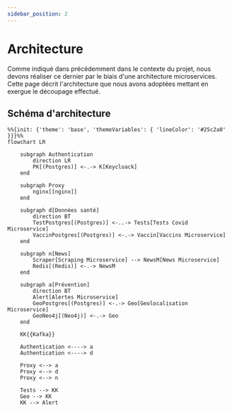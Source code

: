 ```yaml
---
sidebar_position: 2
---
```


# Architecture

Comme indiqué dans précédemment dans le contexte du projet, nous devons réaliser ce dernier par le biais d'une architecture microservices. Cette page décrit l'architecture que nous avons adoptées mettant en exergue le découpage effectué.

## Schéma d'architecture

```mermaid
%%{init: {'theme': 'base', 'themeVariables': { 'lineColor': '#25c2a0' }}}%%
flowchart LR

    subgraph Authentication
        direction LR
        PK[(Postgres)] <-.-> K[Keycloack] 
    end

    subgraph Proxy
        nginx[[nginx]]
    end

    subgraph d[Données santé]
        direction BT
        TestPostgres[(Postgres)] <-..-> Tests[Tests Covid Microservice]
        VaccinPostgres[(Postgres)] <-.-> Vaccin[Vaccins Microservice]
    end

    subgraph n[News]
        Scraper[Scraping Microservice] --> NewsM[News Microservice]
        Redis[(Redis)] <-.-> NewsM
    end

    subgraph a[Prévention]
        direction BT
        Alert[Alertes Microservice]
        GeoPostgres[(Postgres)] <-.-> Geo[Geolocalisation Microservice] 
        GeoNeo4j[(Neo4j)] <-.-> Geo
    end

    KK{{Kafka}}
    
    Authentication <----> a
    Authentication <----> d

    Proxy <--> a
    Proxy <--> d
    Proxy <--> n
    
    Tests --> KK
    Geo --> KK
    KK --> Alert

```